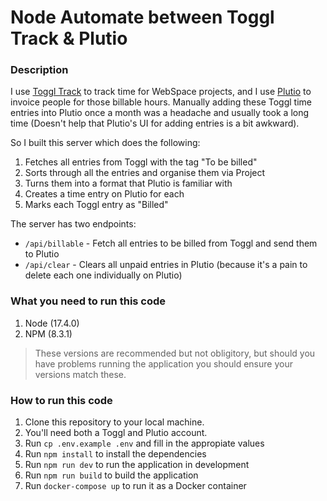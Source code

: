 # Node Automate between Toggl Track & Plutio

### Description

I use [Toggl Track](https://toggl.com/) to track time for WebSpace projects, and I use [Plutio](https://www.plutio.com/) to invoice people for those billable hours. Manually adding these Toggl time entries into Plutio once a month was a headache and usually took a long time (Doesn't help that Plutio's UI for adding entries is a bit awkward).

So I built this server which does the following:

1. Fetches all entries from Toggl with the tag "To be billed"
2. Sorts through all the entries and organise them via Project
3. Turns them into a format that Plutio is familiar with
4. Creates a time entry on Plutio for each
5. Marks each Toggl entry as "Billed"

The server has two endpoints:

- `/api/billable` - Fetch all entries to be billed from Toggl and send them to Plutio
- `/api/clear` - Clears all unpaid entries in Plutio (because it's a pain to delete each one individually on Plutio)

### What you need to run this code

1. Node (17.4.0)
2. NPM (8.3.1)

> These versions are recommended but not obligitory, but should you have problems running the application you should ensure your versions match these.

### How to run this code

1. Clone this repository to your local machine.
2. You'll need both a Toggl and Plutio account.
3. Run `cp .env.example .env` and fill in the appropiate values
4. Run `npm install` to install the dependencies
5. Run `npm run dev` to run the application in development
6. Run `npm run build` to build the application
7. Run `docker-compose up` to run it as a Docker container
